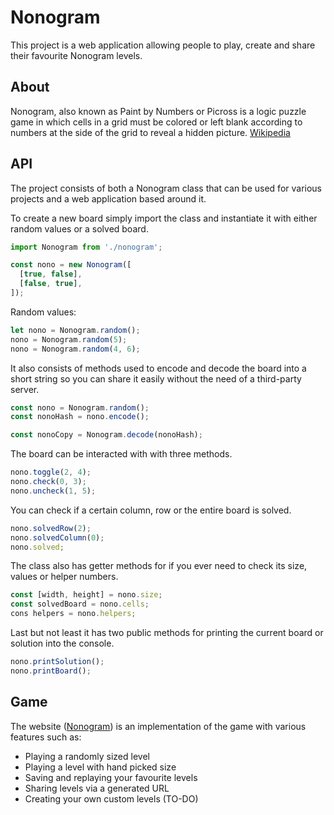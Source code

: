 # Nonogram

This project is a web application allowing people to play, create and share their favourite Nonogram levels.

## About

Nonogram, also known as Paint by Numbers or Picross is a logic puzzle game in which cells in a grid must be colored or left blank according to numbers at the side of the grid to reveal a hidden picture. [Wikipedia](https://en.wikipedia.org/wiki/Nonogram)

## API

The project consists of both a Nonogram class that can be used for various projects and a web application based around it.

To create a new board simply import the class and instantiate it with either random values or a solved board.

```js
import Nonogram from './nonogram';

const nono = new Nonogram([
  [true, false],
  [false, true],
]);
```

Random values:

```js
let nono = Nonogram.random();
nono = Nonogram.random(5);
nono = Nonogram.random(4, 6);
```

It also consists of methods used to encode and decode the board into a short string so you can share it easily without the need of a third-party server.

```js
const nono = Nonogram.random();
const nonoHash = nono.encode();

const nonoCopy = Nonogram.decode(nonoHash);
```

The board can be interacted with with three methods.

```js
nono.toggle(2, 4);
nono.check(0, 3);
nono.uncheck(1, 5);
```

You can check if a certain column, row or the entire board is solved.

```js
nono.solvedRow(2);
nono.solvedColumn(0);
nono.solved;
```

The class also has getter methods for if you ever need to check its size, values or helper numbers.

```js
const [width, height] = nono.size;
const solvedBoard = nono.cells;
cons helpers = nono.helpers;
```

Last but not least it has two public methods for printing the current board or solution into the console.

```js
nono.printSolution();
nono.printBoard();
```

## Game

The website ([Nonogram](dokanix.github.io/Nonogram)) is an implementation of the game with various features such as:

- Playing a randomly sized level
- Playing a level with hand picked size
- Saving and replaying your favourite levels
- Sharing levels via a generated URL
- Creating your own custom levels (TO-DO)
